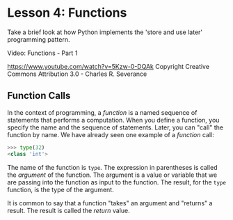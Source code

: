 # Lesson 4: Functions 

Take a brief look at how Python implements the 'store and use later' programming pattern.

Video: Functions - Part 1

<https://www.youtube.com/watch?v=5Kzw-0-DQAk>
Copyright Creative Commons Attribution 3.0 - Charles R. Severance

## Function Calls 

In the context of programming, a *function* is a named sequence of statements that performs a computation. When you define a function, you specify the name and the sequence of statements. Later, you can "call" the function by name. We have already seen one example of a *function* call:

```py
>>> type(32)
<class 'int'>
```

The name of the function is `type`. The expression in parentheses is called the *argument* of the function. The argument is a value or variable that we are passing into the function as input to the function. The result, for the `type` function, is the type of the argument.

It is common to say that a function "takes" an argument and "returns" a result. The result is called the *return* value.
